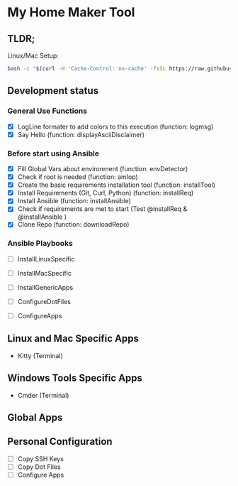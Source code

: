 # My Home Maker Tool

## TLDR; 

Linux/Mac Setup:

```bash
bash -c "$(curl -H 'Cache-Control: no-cache' -fsSL https://raw.githubusercontent.com/daco-tech/myHomeMaker/master/installLinuxMac.sh)"
```

## Development status

### General Use Functions

- [x] LogLine formater to add colors to this execution (function: logmsg)
- [x] Say Hello (function: displayAsciiDisclaimer)

### Before start using Ansible


- [x] Fill Global Vars about environment (function: envDetector)
- [x] Check if root is needed (function: amIop)
- [x] Create the basic requirements installation tool (function: installTool)
- [x] Install Requirements (Git, Curl, Python) (function: installReq)
- [x] Install Ansible (function: installAnsible)
- [x] Check if requirements are met to start (Test @installReq & @installAnsible )
- [x] Clone Repo (function: downloadRepo)

### Ansible Playbooks

- [ ] InstallLinuxSpecific
- [ ] InstallMacSpecific
- [ ] InstallGenericApps
- [ ] ConfigureDotFiles
- [ ] ConfigureApps






## Linux and Mac Specific Apps

- Kitty (Terminal)



## Windows Tools Specific Apps

- Cmder (Terminal)


## Global Apps



## Personal Configuration
- [ ] Copy SSH Keys
- [ ] Copy Dot Files
- [ ] Configure Apps
